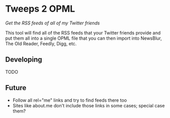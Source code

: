 # Tweeps 2 OPML

*Get the RSS feeds of all of my Twitter friends*

This tool will find all of the RSS feeds that your Twitter friends provide and put them all into a single OPML file that you can then import into NewsBlur, The Old Reader, Feedly, Digg, etc.

## Developing

TODO

## Future

- Follow all rel="me" links and try to find feeds there too
- Sites like about.me don't include those links in some cases; special case them?
